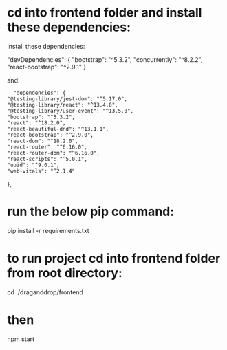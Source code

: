 # cd into frontend folder and install these dependencies:

install these dependencies:

"devDependencies": {
        "bootstrap": "^5.3.2",
        "concurrently": "^8.2.2",
        "react-bootstrap": "^2.9.1"
      }

and:


      "dependencies": {
    "@testing-library/jest-dom": "^5.17.0",
    "@testing-library/react": "^13.4.0",
    "@testing-library/user-event": "^13.5.0",
    "bootstrap": "^5.3.2",
    "react": "^18.2.0",
    "react-beautiful-dnd": "^13.1.1",
    "react-bootstrap": "^2.9.0",
    "react-dom": "^18.2.0",
    "react-router": "^6.16.0",
    "react-router-dom": "^6.16.0",
    "react-scripts": "^5.0.1",
    "uuid": "^9.0.1",
    "web-vitals": "^2.1.4"
  },

# run the below pip command:
pip install -r requirements.txt

# to run project cd into frontend folder from root directory:
cd ./draganddrop/frontend

# then

npm start